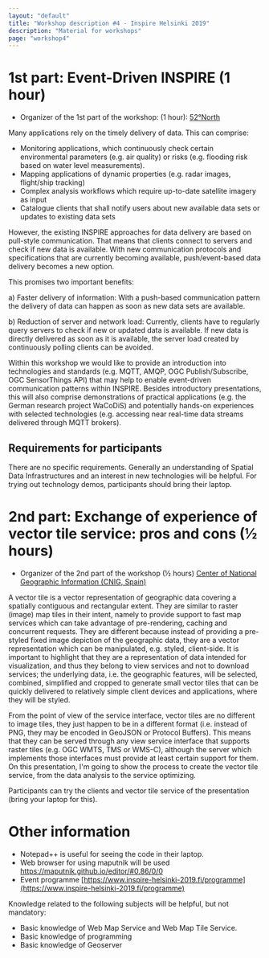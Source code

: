 ```yaml
---
layout: "default"
title: "Workshop description #4 - Inspire Helsinki 2019"
description: "Material for workshops"
page: "workshop4"
---
```

# 1st part: Event-Driven INSPIRE (1 hour)

* Organizer of the 1st part of the workshop: (1 hour): [52°North](https://52north.org/en/)

Many applications rely on the timely delivery of data. This can comprise: 
 
* Monitoring applications, which continuously check certain environmental parameters (e.g. air quality) or risks (e.g. flooding risk based on water level measurements). 
* Mapping applications of dynamic properties (e.g. radar images, flight/ship tracking)
* Complex analysis workflows which require up-to-date satellite imagery as input
* Catalogue clients that shall notify users about new available data sets or updates to existing data sets 
 
However, the existing INSPIRE approaches for data delivery are based on pull-style communication. That means that clients connect to servers and check if new data is available. With new communication protocols and specifications that are currently becoming available, push/event-based data delivery becomes a new option. 
 
This promises two important benefits: 
 
a) Faster delivery of information: With a push-based communication pattern the delivery of data can happen as soon as new data sets are available. 
 
b) Reduction of server and network load: Currently, clients have to regularly query servers to check if new or updated data is available. If new data is directly delivered as soon as it is available, the server load created by continuously polling clients can be avoided. 
 
Within this workshop we would like to provide an introduction into technologies and standards (e.g. MQTT, AMQP, OGC Publish/Subscribe, OGC SensorThings API) that may help to enable event-driven communication patterns within INSPIRE. Besides introductory presentations, this will also comprise demonstrations of practical applications (e.g. the German research project WaCoDiS) and potentially hands-on experiences with selected technologies (e.g. accessing near real-time data streams delivered through MQTT brokers).

## Requirements for participants

There are no specific requirements. Generally an understanding of Spatial Data Infrastructures and an interest in new technologies will be helpful. For trying out technology demos, participants should bring their laptop.


# 2nd part: Exchange of experience of vector tile service: pros and cons (½ hours)

* Organizer of the 2nd part of the workshop (½ hours) [Center of National Geographic Information (CNIG, Spain)](https://www.cnig.es/locale?lang=en)

A vector tile is a vector representation of geographic data covering a spatially contiguous and rectangular extent. They are similar to raster (image) map tiles in their intent, namely to provide support to fast map services which can take advantage of pre-rendering, caching and concurrent requests. They are different because instead of providing a pre-styled fixed image depiction of the geographic data, they are a vector representation which can be manipulated, e.g. styled, client-side. It is important to highlight that they are a representation of data intended for visualization, and thus they belong to view services and not to download services; the underlying data, i.e. the geographic features, will be selected, combined, simplified and cropped to generate small vector tiles that can be quickly delivered to relatively simple client devices and applications, where they will be styled. 
 
From the point of view of the service interface, vector tiles are no different to image tiles, they just happen to be in a different format (i.e. instead of PNG, they may be encoded in GeoJSON or Protocol Buffers). This means that they can be served through any view service interface that supports raster tiles (e.g. OGC WMTS, TMS or WMS-C), although the server which implements those interfaces must provide at least certain support for them. 
On this presentation, I'm going to show the process to create the vector tile service, from the data analysis to the service optimizing. 

Participants can try the clients and vector tile service of the presentation (bring your laptop for this).

# Other information

* Notepad++ is useful for seeing the code in their laptop. 
* Web browser for using maputnik will be used https://maputnik.github.io/editor/#0.86/0/0
* Event programme [https://www.inspire-helsinki-2019.fi/programme](https://www.inspire-helsinki-2019.fi/programme)

Knowledge related to the following subjects will be helpful, but not mandatory:
* Basic knowledge of Web Map Service and Web Map Tile Service.
* Basic knowledge of programming 
* Basic knowledge of Geoserver
